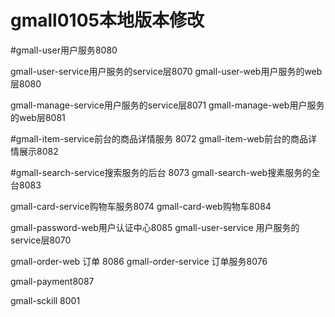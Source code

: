 # gmall0105本地版本修改
#gmall-user用户服务8080

gmall-user-service用户服务的service层8070
gmall-user-web用户服务的web层8080

gmall-manage-service用户服务的service层8071
gmall-manage-web用户服务的web层8081

#gmall-item-service前台的商品详情服务 8072
gmall-item-web前台的商品详情展示8082

#gmall-search-service搜索服务的后台 8073
gmall-search-web搜素服务的全台8083

gmall-card-service购物车服务8074
gmall-card-web购物车8084

gmall-password-web用户认证中心8085
gmall-user-service 用户服务的service层8070

gmall-order-web 订单 8086
gmall-order-service 订单服务8076

gmall-payment8087

gmall-sckill 8001